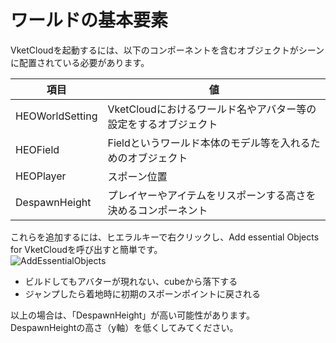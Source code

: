 
# ワールドの基本要素

VketCloudを起動するには、以下のコンポーネントを含むオブジェクトがシーンに配置されている必要があります。  
  
|  項目  |  値  |
| ---- | ---- |
|  HEOWorldSetting  |  VketCloudにおけるワールド名やアバター等の設定をするオブジェクト  |
|  HEOField  |  Fieldというワールド本体のモデル等を入れるためのオブジェクト |
|  HEOPlayer  |  スポーン位置  |  
|  DespawnHeight  |  プレイヤーやアイテムをリスポーンする高さを決めるコンポーネント  |  

これらを追加するには、ヒエラルキーで右クリックし、Add essential Objects for VketCloudを呼び出すと簡単です。  
![AddEssentialObjects](img/AddEssentialObjects.jpg)   
  
  
- ビルドしてもアバターが現れない、cubeから落下する
- ジャンプしたら着地時に初期のスポーンポイントに戻される　　

以上の場合は、「DespawnHeight」が高い可能性があります。　　
DespawnHeightの高さ（y軸）を低くしてみてください。  
  



